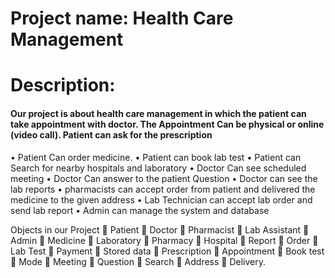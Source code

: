 # Project name: Health Care Management

# Description:
####	Our project is about health care management in which the patient can take appointment with doctor. The Appointment Can be physical or online (video call). Patient can ask for the prescription
•	Patient Can order medicine.
•	Patient can book lab test
•	Patient can Search for nearby hospitals and laboratory
•	Doctor Can see scheduled meeting
•	Doctor Can answer to the patient Question
•	Doctor can see the lab reports
•	pharmacists can accept order from patient and delivered the medicine to the given address
•	Lab Technician can accept lab order and send lab report
•	Admin can manage the system and database

Objects in our Project
	Patient
	Doctor
	Pharmacist
	Lab Assistant
	Admin
	Medicine
	Laboratory
	Pharmacy
	Hospital
	Report
	Order
	Lab Test
	Payment
	Stored data
	Prescription
	Appointment
	Book test
	Mode
	Meeting
	Question
	Search
	Address
	Delivery.

